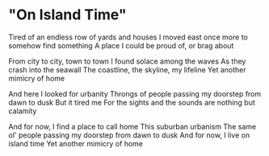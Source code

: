 # "On Island Time"

Tired of an endless row of yards and houses
I moved east once more to somehow find something
A place I could be proud of, or brag about

From city to city, town to town
I found solace among the waves
As they crash into the seawall
The coastline, the skyline, my lifeline
Yet another mimicry of home

And here I looked for urbanity
Throngs of people passing my doorstep from dawn to dusk
But it tired me
For the sights and the sounds are nothing but calamity

And for now, I find a place to call home
This suburban urbanism
The same ol' people passing my doorstep from dawn to dusk
And for now, I live on island time
Yet another mimicry of home
